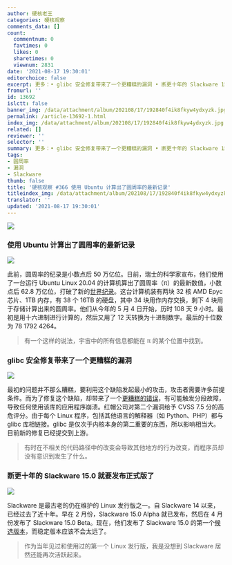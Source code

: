 ```yaml
---
author: 硬核老王
categories: 硬核观察
comments_data: []
count:
  commentnum: 0
  favtimes: 0
  likes: 0
  sharetimes: 0
  viewnum: 2831
date: '2021-08-17 19:30:01'
editorchoice: false
excerpt: 更多：• glibc 安全修复带来了一个更糟糕的漏洞 • 断更十年的 Slackware 15.0 就要发布正式版了
fromurl: ''
id: 13692
islctt: false
banner_img: /data/attachment/album/202108/17/192840f4ik8fkyw4ydxyzk.jpg
permalink: /article-13692-1.html
index_img: /data/attachment/album/202108/17/192840f4ik8fkyw4ydxyzk.jpg
related: []
reviewer: ''
selector: ''
summary: 更多：• glibc 安全修复带来了一个更糟糕的漏洞 • 断更十年的 Slackware 15.0 就要发布正式版了
tags:
- 圆周率
- 漏洞
- Slackware
thumb: false
title: '硬核观察 #366 使用 Ubuntu 计算出了圆周率的最新记录'
titleindex_img: /data/attachment/album/202108/17/192840f4ik8fkyw4ydxyzk.jpg
translator: ''
updated: '2021-08-17 19:30:01'
---
```


![](/data/attachment/album/202108/17/192840f4ik8fkyw4ydxyzk.jpg)


### 使用 Ubuntu 计算出了圆周率的最新记录


![](/data/attachment/album/202108/17/192908wjk0jjh7x1sg7jgu.jpg)


此前，圆周率的纪录是小数点后 50 万亿位。日前，瑞士的科学家宣布，他们使用了一台运行 Ubuntu Linux 20.04 的计算机算出了圆周率（π）的最新数值，小数点后 62.8 万亿位，打破了新的[世界纪录](https://www.theregister.com/2021/08/17/pi_world_record_challenged/ "https://www.theregister.com/2021/08/17/pi_world_record_challenged/")。这台计算机装有两块 32 核 AMD Epyc 芯片、1TB 内存，有 38 个 16TB 的硬盘，其中 34 块用作内存交换，剩下 4 块用于存储计算出来的圆周率。他们从今年的 5 月 4 日开始，历时 108 天 9 小时。最初是用十六进制进行计算的，然后又用了 12 天转换为十进制数字。最后的十位数为 78 1792 4264。



> 
> 有一个这样的说法，宇宙中的所有信息都能在 π 的某个位置中找到。
> 
> 
> 


### glibc 安全修复带来了一个更糟糕的漏洞


![](/data/attachment/album/202108/17/192935wgnze4gx5jzzi5ad.jpg)


最初的问题并不那么糟糕，要利用这个缺陷发起最小的攻击，攻击者需要许多前提条件。而为了修复这个缺陷，却带来了一个[更糟糕的错误](https://www.zdnet.com/article/linux-glibc-security-fix-created-a-nastier-linux-bug/ "https://www.zdnet.com/article/linux-glibc-security-fix-created-a-nastier-linux-bug/")，有可能触发分段故障，导致任何使用该库的应用程序崩溃。红帽公司对第二个漏洞给予 CVSS 7.5 分的高危评分。由于每个 Linux 程序，包括其他语言的解释器（如 Python、PHP）都与 glibc 库相链接。glibc 是仅次于内核本身的第二重要的东西，所以影响相当大。目前新的修复已经提交到上游。



> 
> 有时在不相关的代码路径中的改变会导致其他地方的行为改变，而程序员却没有意识到发生了什么。
> 
> 
> 


### 断更十年的 Slackware 15.0 就要发布正式版了


![](/data/attachment/album/202108/17/192946si9ul0b8733li7b1.jpg)


Slackware 是最古老的仍在维护的 Linux 发行版之一。自 Slackware 14 以来，已经过去了近十年。早在 2 月份，Slackware 15.0 Alpha 就已发布，然后在 4 月份发布了 Slackware 15.0 Beta。现在，他们发布了 Slackware 15.0 的第一个[候选版本](http://www.slackware.com/changelog/current.php?cpu=x86_64 "http://www.slackware.com/changelog/current.php?cpu=x86_64")，而稳定版本应该不会太远了。



> 
> 作为当年见过和使用过的第一个 Linux 发行版，我是没想到 Slackware 居然还能再次活跃起来。
> 
> 
>